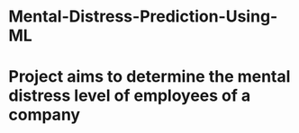 # Mental-Distress-Prediction-Using-ML
# Project aims to determine the mental distress level of employees of a company
